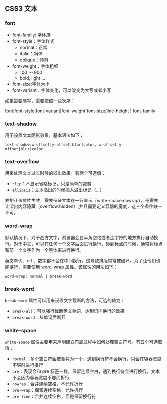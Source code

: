 ## CSS3 文本

### font

+ font-family: 字体族
+ font-style：字体样式
  + normal：正常
  + italic：斜体
  + oblique：倾斜
+ font-weight：字体粗细
  + 100 ～ 900
  + bold, light ...
+ font-size:字体大小
+ font-variant：字体变化，可以改变为大写或者小写

如果需要简写，需要按照一些次序：

font:font-style|font-variant|font-weight|font-size/line-height | font-family

### text-shadow

用于设置文本阴影效果，基本语法如下：

```
text-shadow:x-offset|y-offset|blur|color, x-offset|y-offset|blur|color, ...
```

### text-overflow

用来处理文本过长时候的溢出效果。有两个可选值：

+ `clip`：不显示省略标记，只是简单的裁剪
+ `ellipsis`：文本溢出的时候插入溢出标记（...）

要想让该属性生效，需要保证文本在一行显示（write-space:nowrap），还需要让溢出内容隐藏（overflow:hidden）,并且需要定义容器的宽度，这三个条件缺一不可。

### word-wrap

默认情况下，对于西方文字，浏览器会在半角空格或者连字符的地方执行自动换行。对于中文，可以在任何一个文字后面进行换行，碰到标点的时候，通常将标点和前一个文字作为一个整体来进行换行。

英文单词、url 、数字都不会在中间换行，这导致排版常常被破坏。为了让他们也能换行，需要使用 word-wrap 属性。该属性的用法如下：

`word-wrap: normal | break-word`

### break-word

`break-word` 属性可以用来设置文字截断的方法，可选的值为：

+ `break-all`：可以强行截断英文单词，达到词内换行的效果
+ `break-word`：从单词后断开


### white-space

`white-space` 属性主要用来声明建立布局过程中如何处理空白符号。有五个可选取值：

+ `normal`：多个空白符会被合并为一个，遇到换行符不会换行，只会在容器宽度不够时进行换行
+ `pre`：表现会和 pre 标签一样，保留连续空白，遇到换行符会进行换行，文本不会因为容器宽度不够而折行
+ `nowrap`：合并连续空格，不允许折行
+ `pre-wrap`：保留连续空格，允许折行
+ `pre-line`：合并连续空白，但是保留换行符
